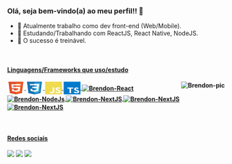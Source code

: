 ### Olá, seja bem-vindo(a) ao meu perfil!! 👋

- 🔭 Atualmente trabalho como dev front-end (Web/Mobile).
- 🌱 Estudando/Trabalhando com ReactJS, React Native, NodeJS.
- 📗 O sucesso é treinável.


<div align="center">
  <a href="https://github.com/brendongit">

</div></br>
  
  <div style="display: inline_block">
 
  <h4> Linguagens/Frameworks que uso/estudo  <h4/>
    <img align="right" alt="Brendon-pic" height="350" src="https://media1.giphy.com/media/0eC2lKzxzeQmi7c0Rt/giphy.gif?cid=790b7611aebfb321224fe65b8bbad6cea61e7b9cfef8794b&rid=giphy.gif&ct=s">
  <img align="center" alt="Brendon-HTML" height="30" width="40" src="https://raw.githubusercontent.com/devicons/devicon/master/icons/html5/html5-original.svg">
  <img align="center" alt="Brendon-CSS" height="30" width="40" src="https://raw.githubusercontent.com/devicons/devicon/master/icons/css3/css3-original.svg">
  <img align="center" alt="Brendon-Js" height="30" width="40" src="https://raw.githubusercontent.com/devicons/devicon/master/icons/javascript/javascript-plain.svg">
  <img align="center" alt="Brendon-Ts" height="30" width="40" src="https://raw.githubusercontent.com/devicons/devicon/master/icons/typescript/typescript-plain.svg">
  <img align="center" alt="Brendon-React" height="30" width="40" src="https://cdn.jsdelivr.net/gh/devicons/devicon/icons/react/react-original.svg">
  <img align="center" alt="Brendon-NodeJs" height="30" width="40" src="https://cdn.jsdelivr.net/gh/devicons/devicon/icons/nodejs/nodejs-original.svg">
  <img align="center" alt="Brendon-NextJS" height="30" width="40" src="https://cdn.jsdelivr.net/gh/devicons/devicon/icons/nextjs/nextjs-original.svg">
  <img align="center" alt="Brendon-NextJS" height="30" width="40" src="https://cdn.jsdelivr.net/gh/devicons/devicon/icons/tailwindcss/tailwindcss-plain.svg">
  <img align="center" alt="Brendon-NextJS" height="30" width="40" src="https://cdn.jsdelivr.net/gh/devicons/devicon/icons/figma/figma-original.svg">
          
          
          
          
 
</div>
</div>
  
</br>
  
  <div>
  <h4>Redes sociais</h4>
   <a href = "https://www.linkedin.com/in/brendon-oliveira-0b467923a"><img src="https://img.shields.io/badge/LinkedIn-d8582c?style=for-the-badge&logo=linkedin&logoColor=white" target="_blank"></a>
    <a href = "mailto:brenddesigneroficial@gmail.com"><img src="https://img.shields.io/badge/Gmail-d8582c?style=for-the-badge&logo=gmail&logoColor=white" target="_blank"></a>
  <a href="https://instagram.com/brendonoliveira9" target="_blank"><img src="https://img.shields.io/badge/Instagram-d8582c?style=for-the-badge&logo=instagram&logoColor=white" target="_blank"></a>

 
 
 
  </div>
